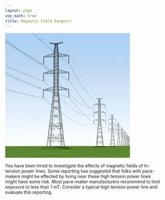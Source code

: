 ```yaml
---
layout: page
use_math: true
title: Magnetic Field Dangers!
---
```


![powerline][powerline]

You have been hired to investigate the effects of magnetic fields of hi-tension power lines. Some reporting has suggested that folks with pace-makers might be effected by living near these high tension power lines might have some risk. Most pace-maker manufacturers recommend to limit exposure to less than 1 mT. Consider a typical high tension power line and evaluate this reporting.

[powerline]: ./images/power-line.jpg
